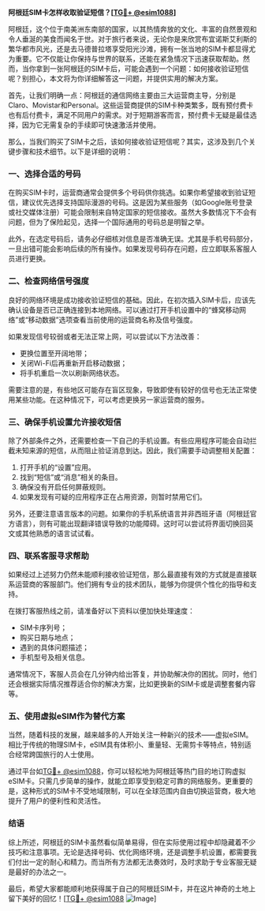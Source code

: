 **阿根廷SIM卡怎样收取验证短信？[[TG💪+ @esim1088](https://t.me/s/esim1088)]**

阿根廷，这个位于南美洲东南部的国家，以其热情奔放的文化、丰富的自然景观和令人垂涎的美食而闻名于世。对于旅行者来说，无论你是来欣赏布宜诺斯艾利斯的繁华都市风光，还是去马德普拉塔享受阳光沙滩，拥有一张当地的SIM卡都显得尤为重要。它不仅能让你保持与世界的联系，还能在紧急情况下迅速获取帮助。然而，当你拿到一张阿根廷的SIM卡后，可能会遇到一个问题：如何接收验证短信呢？别担心，本文将为你详细解答这一问题，并提供实用的解决方案。

首先，让我们明确一点：阿根廷的通信网络主要由三大运营商主导，分别是Claro、Movistar和Personal。这些运营商提供的SIM卡种类繁多，既有预付费卡也有后付费卡，满足不同用户的需求。对于短期游客而言，预付费卡无疑是最佳选择，因为它无需复杂的手续即可快速激活并使用。

那么，当我们购买了SIM卡之后，该如何接收验证短信呢？其实，这涉及到几个关键步骤和技术细节。以下是详细的说明：

### **一、选择合适的号码**
在购买SIM卡时，运营商通常会提供多个号码供你挑选。如果你希望接收到验证短信，建议优先选择支持国际漫游的号码。这是因为某些服务（如Google账号登录或社交媒体注册）可能会限制来自特定国家的短信接收。虽然大多数情况下不会有问题，但为了保险起见，选择一个国际通用的号码总是明智之举。

此外，在选定号码后，请务必仔细核对信息是否准确无误。尤其是手机号码部分，一旦出错可能会影响后续的所有操作。如果发现号码存在问题，应立即联系客服人员进行更换。

### **二、检查网络信号强度**
良好的网络环境是成功接收验证短信的基础。因此，在初次插入SIM卡后，应该先确认设备是否已正确连接到本地网络。可以通过打开手机设置中的“蜂窝移动网络”或“移动数据”选项查看当前使用的运营商名称及信号强度。

如果发现信号较弱或者无法正常上网，可以尝试以下方法改善：
- 更换位置至开阔地带；
- 关闭Wi-Fi后再重新开启移动数据；
- 将手机重启一次以刷新网络状态。

需要注意的是，有些地区可能存在盲区现象，导致即使有较好的信号也无法正常使用某些功能。在这种情况下，可以考虑更换另一家运营商的服务。

### **三、确保手机设置允许接收短信**
除了外部条件之外，还需要检查一下自己的手机设置。有些应用程序可能会自动拦截未知来源的短信，从而阻止验证消息到达。因此，我们需要手动调整相关配置：

1. 打开手机的“设置”应用。
2. 找到“短信”或“消息”相关的条目。
3. 确保没有开启任何屏蔽规则。
4. 如果发现有可疑的应用程序正在占用资源，则暂时禁用它们。

另外，还要注意语言版本的问题。如果你的手机系统语言并非西班牙语（阿根廷官方语言），则有可能出现翻译错误导致的功能障碍。这时可以尝试将界面切换回英文或其他熟悉的语言试试看。

### **四、联系客服寻求帮助**
如果经过上述努力仍然未能顺利接收验证短信，那么最直接有效的方式就是直接联系运营商的客服部门。他们拥有专业的技术团队，能够为你提供个性化的指导和支持。

在拨打客服热线之前，请准备好以下资料以便加快处理速度：
- SIM卡序列号；
- 购买日期与地点；
- 遇到的具体问题描述；
- 手机型号及相关信息。

通常情况下，客服人员会在几分钟内给出答复，并协助解决你的困扰。同时，他们还会根据实际情况推荐适合你的解决方案，比如更换新的SIM卡或是调整套餐内容等。

### **五、使用虚拟eSIM作为替代方案**
当然，随着科技的发展，越来越多的人开始关注一种新兴的技术——虚拟eSIM。相比于传统的物理SIM卡，eSIM具有体积小、重量轻、无需剪卡等特点，特别适合经常跨国旅行的人士使用。

通过平台如[TG💪+ @esim1088](https://t.me/s/esim1088)，你可以轻松地为阿根廷等热门目的地订购虚拟eSIM卡。只需几步简单的操作，就能立即享受到稳定可靠的网络服务。更重要的是，这种形式的SIM卡不受地域限制，可以在全球范围内自由切换运营商，极大地提升了用户的便利性和灵活性。

### **结语**
综上所述，阿根廷的SIM卡虽然看似简单易得，但在实际使用过程中却隐藏着不少技巧和注意事项。无论是选择号码、优化网络环境，还是调整手机设置，都需要我们付出一定的耐心和精力。而当所有方法都无法奏效时，及时求助于专业客服无疑是最好的办法之一。

最后，希望大家都能顺利地获得属于自己的阿根廷SIM卡，并在这片神奇的土地上留下美好的回忆！[[TG💪+ @esim1088](https://t.me/s/esim1088) ![Image](https://i.postimg.cc/4NQfJmqS/Snipaste-2025-05-13-00-14-12.png)]